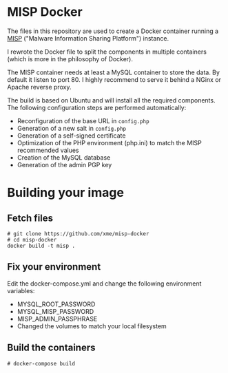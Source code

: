 MISP Docker
===========

The files in this repository are used to create a Docker container running a [MISP](http://www.misp-project.org) ("Malware Information Sharing Platform") instance.

I rewrote the Docker file to split the components in multiple containers (which is more in the philosophy of Docker).

The MISP container needs at least a MySQL container to store the data. By default it listen to port 80. I highly recommend to serve it behind a NGinx or Apache reverse proxy.

The build is based on Ubuntu and will install all the required components. The following configuration steps are performed automatically:
* Reconfiguration of the base URL in `config.php`
* Generation of a new salt in `config.php`
* Generation of a self-signed certificate
* Optimization of the PHP environment (php.ini) to match the MISP recommended values
* Creation of the MySQL database
* Generation of the admin PGP key

# Building your image

## Fetch files
```
# git clone https://github.com/xme/misp-docker
# cd misp-docker
docker build -t misp .
```
## Fix your environment
Edit the docker-compose.yml and change the following environment variables:
* MYSQL_ROOT_PASSWORD
* MYSQL_MISP_PASSWORD
* MISP_ADMIN_PASSPHRASE
* Changed the volumes to match your local filesystem

## Build the containers
```
# docker-compose build
```

